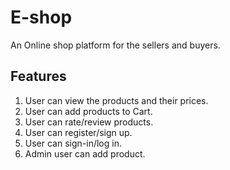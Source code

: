 # E-shop

  An Online shop platform for the sellers and buyers.

## Features

1. User can view the products and their prices.
2. User can add products to Cart.
3. User can rate/review products.
4. User can register/sign up.
5. User can sign-in/log in.
6. Admin user can add product.


